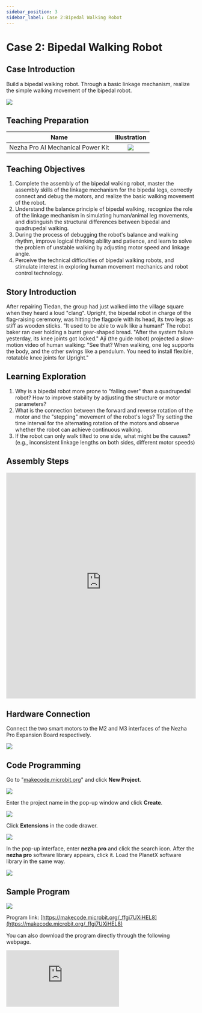 ```yaml
---
sidebar_position: 3
sidebar_label: Case 2:Bipedal Walking Robot
---
```


# Case 2: Bipedal Walking Robot

## Case Introduction
Build a bipedal walking robot. Through a basic linkage mechanism, realize the simple walking movement of the bipedal robot.

![](https://wiki-media-ef.oss-cn-hongkong.aliyuncs.com/i18n/en/docusaurus-plugin-content-docs/current/microbit/building-blocks/nezha-pro-ai-mechanical-power-kit/images/nezha-pro-ai-mechanical-power-kit-case-02-01.png)

## Teaching Preparation

| Name | Illustration |
| :----------: | :--------------------------: |
| Nezha Pro AI Mechanical Power Kit | ![](https://wiki-media-ef.oss-cn-hongkong.aliyuncs.com/docs/microbit/building-blocks/nezha-pro-ai-mechanical-power-kit/images/nezha-pro-ai-mechanical-power-kit-01.png) |

## Teaching Objectives
1. Complete the assembly of the bipedal walking robot, master the assembly skills of the linkage mechanism for the bipedal legs, correctly connect and debug the motors, and realize the basic walking movement of the robot.
2. Understand the balance principle of bipedal walking, recognize the role of the linkage mechanism in simulating human/animal leg movements, and distinguish the structural differences between bipedal and quadrupedal walking.
3. During the process of debugging the robot's balance and walking rhythm, improve logical thinking ability and patience, and learn to solve the problem of unstable walking by adjusting motor speed and linkage angle.
4. Perceive the technical difficulties of bipedal walking robots, and stimulate interest in exploring human movement mechanics and robot control technology.

## Story Introduction
After repairing Tiedan, the group had just walked into the village square when they heard a loud "clang". Upright, the bipedal robot in charge of the flag-raising ceremony, was hitting the flagpole with its head, its two legs as stiff as wooden sticks. "It used to be able to walk like a human!" The robot baker ran over holding a burnt gear-shaped bread. "After the system failure yesterday, its knee joints got locked."
Aji (the guide robot) projected a slow-motion video of human walking: "See that? When walking, one leg supports the body, and the other swings like a pendulum. You need to install flexible, rotatable knee joints for Upright."

## Learning Exploration
1. Why is a bipedal robot more prone to "falling over" than a quadrupedal robot? How to improve stability by adjusting the structure or motor parameters?
2. What is the connection between the forward and reverse rotation of the motor and the "stepping" movement of the robot's legs? Try setting the time interval for the alternating rotation of the motors and observe whether the robot can achieve continuous walking.
3. If the robot can only walk tilted to one side, what might be the causes? (e.g., inconsistent linkage lengths on both sides, different motor speeds)


## Assembly Steps
<embed src="https://wiki-media-ef.oss-cn-hongkong.aliyuncs.com/i18n/en/docusaurus-plugin-content-docs/current/microbit/building-blocks/nezha-pro-ai-mechanical-power-kit/files/nezha-pro-ai-mechanical-power-kit-case-02.pdf" type="application/pdf" width="100%" height="600px" />

## Hardware Connection
Connect the two smart motors to the M2 and M3 interfaces of the Nezha Pro Expansion Board respectively.

![](https://wiki-media-ef.oss-cn-hongkong.aliyuncs.com/i18n/en/docusaurus-plugin-content-docs/current/microbit/building-blocks/nezha-pro-ai-mechanical-power-kit/images/nezha-pro-ai-mechanical-power-kit-case-02-02.png)

## Code Programming
Go to "[makecode.microbit.org](https://makecode.microbit.org)" and click **New Project**.

![](https://wiki-media-ef.oss-cn-hongkong.aliyuncs.com/docs/microbit/building-blocks/microbit-space-science-kit/images/microbit-space-science-kit-case01-07.png)

Enter the project name in the pop-up window and click **Create**.

![](https://wiki-media-ef.oss-cn-hongkong.aliyuncs.com/docs/microbit/building-blocks/microbit-space-science-kit/images/microbit-space-science-kit-case01-11.png)

Click **Extensions** in the code drawer.

![](https://wiki-media-ef.oss-cn-hongkong.aliyuncs.com/docs/microbit/building-blocks/microbit-space-science-kit/images/microbit-space-science-kit-case01-09.png)

In the pop-up interface, enter **nezha pro** and click the search icon. After the **nezha pro** software library appears, click it. Load the PlanetX software library in the same way.

![](https://wiki-media-ef.oss-cn-hongkong.aliyuncs.com/docs/microbit/building-blocks/microbit-space-science-kit/images/microbit-space-science-kit-case01-10.png)

## Sample Program
![](https://wiki-media-ef.oss-cn-hongkong.aliyuncs.com/i18n/en/docusaurus-plugin-content-docs/current/microbit/building-blocks/nezha-pro-ai-mechanical-power-kit/images/nezha-pro-ai-mechanical-power-kit-case-02-03.png)

Program link: [https://makecode.microbit.org/_ffgi7UXiHEL8](https://makecode.microbit.org/_ffgi7UXiHEL8)

You can also download the program directly through the following webpage.

<div
    style={{
        position: 'relative',
        paddingBottom: '60%',
        overflow: 'hidden',
    }}
>
    <iframe
        src="https://makecode.microbit.org/_ffgi7UXiHEL8"
        frameborder="0"
        sandbox="allow-popups allow-forms allow-scripts allow-same-origin"
        style={{
            position: 'absolute',
            width: '100%',
            height: '100%',
        }}
    />
</div>

## Program Download
Use a USB cable to connect the PC and micro:bit V2.

![](https://wiki-media-ef.oss-cn-hongkong.aliyuncs.com/docs/microbit/building-blocks/microbit-space-science-kit/images/microbit-space-science-kit-manual03.gif)

After successful connection, a drive named MICROBIT will be recognized on the computer.

![](https://wiki-media-ef.oss-cn-hongkong.aliyuncs.com/docs/microbit/building-blocks/microbit-space-science-kit/images/microbit-space-science-kit-manual06.png)

Click the icon at the bottom left ![](https://wiki-media-ef.oss-cn-hongkong.aliyuncs.com/docs/microbit/building-blocks/microbit-space-science-kit/images/microbit-space-science-kit-manual07.png) and select **Connect Device**.

![](https://wiki-media-ef.oss-cn-hongkong.aliyuncs.com/docs/microbit/building-blocks/microbit-space-science-kit/images/microbit-space-science-kit-manual11.png)

Click ![](https://wiki-media-ef.oss-cn-hongkong.aliyuncs.com/docs/microbit/building-blocks/microbit-space-science-kit/images/microbit-space-science-kit-manual08.png).

![](https://wiki-media-ef.oss-cn-hongkong.aliyuncs.com/docs/microbit/building-blocks/microbit-space-science-kit/images/microbit-space-science-kit-manual12.png)

Click ![](https://wiki-media-ef.oss-cn-hongkong.aliyuncs.com/docs/microbit/building-blocks/microbit-space-science-kit/images/microbit-space-science-kit-manual09.png).

![](https://wiki-media-ef.oss-cn-hongkong.aliyuncs.com/docs/microbit/building-blocks/microbit-space-science-kit/images/microbit-space-science-kit-manual13.png)

In the pop-up window, select **BBC micro:bit CMSIS-DAP**, then select **Connect**. Now, the micro:bit has been successfully connected.

![](https://wiki-media-ef.oss-cn-hongkong.aliyuncs.com/docs/microbit/building-blocks/microbit-space-science-kit/images/microbit-space-science-kit-manual14.png)

Click **Download Program**

![](https://wiki-media-ef.oss-cn-hongkong.aliyuncs.com/docs/microbit/building-blocks/microbit-space-science-kit/images/microbit-space-science-kit-manual10.png)


## Case Demonstration
After turning on the power, the bipedal robot walks forward and automatically retreats when encountering obstacles.

![](https://wiki-media-ef.oss-cn-hongkong.aliyuncs.com/i18n/en/docusaurus-plugin-content-docs/current/microbit/building-blocks/nezha-pro-ai-mechanical-power-kit/images/nezha-pro-ai-mechanical-power-kit-case-02.gif)

## Extended Knowledge
1. Balance control of bipedal robots: Real-world bipedal robots (such as Honda ASIMO) use gyroscopes and accelerometers to detect body posture in real time, then adjust leg movements to maintain balance. This case simulates basic balance through a simplified linkage structure.
2. Mechanical principles of human walking: When humans walk, the body's center of gravity moves slightly up and down with leg movements. Bipedal robots need to coordinate linkages and motors to minimize fluctuations in the center of gravity and avoid falling.
3. Applications of bipedal robots: In the future, bipedal robots may be used for home services (e.g., companionship, cleaning) and operations in dangerous environments (e.g., post-disaster rescue). They can move flexibly in "biped-friendly" scenarios in human life (e.g., stairs, narrow passages).
